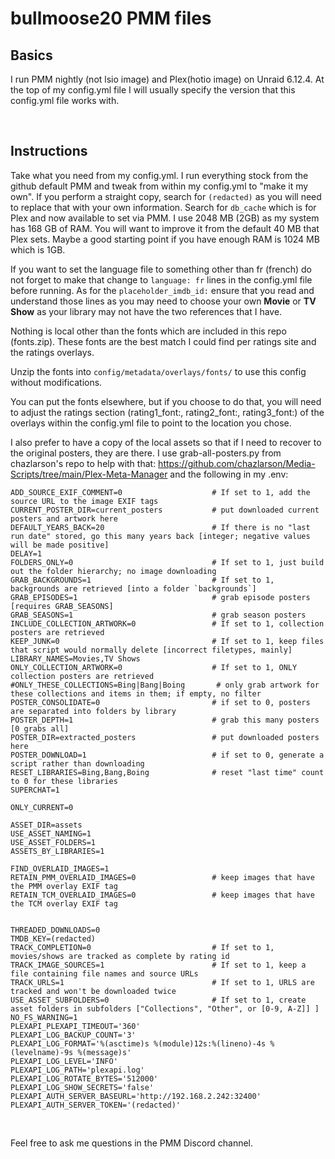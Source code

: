 # bullmoose20 PMM files
## Basics
I run PMM nightly (not lsio image) and Plex(hotio image) on Unraid 6.12.4. At the top of my config.yml file I will usually specify the version that this config.yml file works with.

<br>

## Instructions
Take what you need from my config.yml. I run everything stock from the github default PMM and tweak from within my config.yml to "make it my own". If you perform a straight copy, search for `(redacted)` as you will need to replace that with your own information. Search for `db_cache` which is for Plex and now available to set via PMM. I use 2048 MB (2GB) as my system has 168 GB of RAM. You will want to improve it from the default 40 MB that Plex sets. Maybe a good starting point if you have enough RAM is 1024 MB which is 1GB.

If you want to set the language file to something other than fr (french) do not forget to make that change to `language: fr` lines in the config.yml file before running. As for the `placeholder_imdb_id:` ensure that you read and understand those lines as you may need to choose your own **Movie** or **TV Show** as your library may not have the two references that I have.

Nothing is local other than the fonts which are included in this repo (fonts.zip). These fonts are the best match I could find per ratings site and the ratings overlays. 

Unzip the fonts into `config/metadata/overlays/fonts/` to use this config without modifications.

You can put the fonts elsewhere, but if you choose to do that, you will need to adjust the ratings section (rating1_font:, rating2_font:, rating3_font:) of the overlays within the config.yml file to point to the location you chose.

I also prefer to have a copy of the local assets so that if I need to recover to the original posters, they are there. I use grab-all-posters.py from chazlarson's repo to help with that: https://github.com/chazlarson/Media-Scripts/tree/main/Plex-Meta-Manager and the following in my .env:

```
ADD_SOURCE_EXIF_COMMENT=0                    # If set to 1, add the source URL to the image EXIF tags
CURRENT_POSTER_DIR=current_posters           # put downloaded current posters and artwork here
DEFAULT_YEARS_BACK=20                        # If there is no "last run date" stored, go this many years back [integer; negative values will be made positive]
DELAY=1
FOLDERS_ONLY=0                               # If set to 1, just build out the folder hierarchy; no image downloading
GRAB_BACKGROUNDS=1                           # If set to 1, backgrounds are retrieved [into a folder `backgrounds`]
GRAB_EPISODES=1                              # grab episode posters [requires GRAB_SEASONS]
GRAB_SEASONS=1                               # grab season posters
INCLUDE_COLLECTION_ARTWORK=0                 # If set to 1, collection posters are retrieved
KEEP_JUNK=0                                  # If set to 1, keep files that script would normally delete [incorrect filetypes, mainly]
LIBRARY_NAMES=Movies,TV Shows
ONLY_COLLECTION_ARTWORK=0                    # If set to 1, ONLY collection posters are retrieved
#ONLY_THESE_COLLECTIONS=Bing|Bang|Boing       # only grab artwork for these collections and items in them; if empty, no filter
POSTER_CONSOLIDATE=0                         # if set to 0, posters are separated into folders by library
POSTER_DEPTH=1                               # grab this many posters [0 grabs all]
POSTER_DIR=extracted_posters                 # put downloaded posters here
POSTER_DOWNLOAD=1                            # if set to 0, generate a script rather than downloading
RESET_LIBRARIES=Bing,Bang,Boing              # reset "last time" count to 0 for these libraries
SUPERCHAT=1

ONLY_CURRENT=0

ASSET_DIR=assets
USE_ASSET_NAMING=1
USE_ASSET_FOLDERS=1
ASSETS_BY_LIBRARIES=1

FIND_OVERLAID_IMAGES=1
RETAIN_PMM_OVERLAID_IMAGES=0                 # keep images that have the PMM overlay EXIF tag 
RETAIN_TCM_OVERLAID_IMAGES=0                 # keep images that have the TCM overlay EXIF tag 


THREADED_DOWNLOADS=0
TMDB_KEY=(redacted)
TRACK_COMPLETION=0                           # If set to 1, movies/shows are tracked as complete by rating id
TRACK_IMAGE_SOURCES=1                        # If set to 1, keep a file containing file names and source URLs
TRACK_URLS=1                                 # If set to 1, URLS are tracked and won't be downloaded twice
USE_ASSET_SUBFOLDERS=0                       # If set to 1, create asset folders in subfolders ["Collections", "Other", or [0-9, A-Z]] ]
NO_FS_WARNING=1
PLEXAPI_PLEXAPI_TIMEOUT='360'
PLEXAPI_LOG_BACKUP_COUNT='3'
PLEXAPI_LOG_FORMAT='%(asctime)s %(module)12s:%(lineno)-4s %(levelname)-9s %(message)s'
PLEXAPI_LOG_LEVEL='INFO'
PLEXAPI_LOG_PATH='plexapi.log'
PLEXAPI_LOG_ROTATE_BYTES='512000'
PLEXAPI_LOG_SHOW_SECRETS='false'
PLEXAPI_AUTH_SERVER_BASEURL='http://192.168.2.242:32400'
PLEXAPI_AUTH_SERVER_TOKEN='(redacted)'
```

<br>

Feel free to ask me questions in the PMM Discord channel.

<br>
